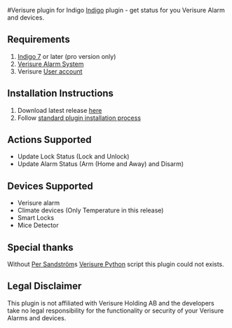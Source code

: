 #Verisure plugin for Indigo
[Indigo](http://www.perceptiveautomation.com/indigo/index.html) plugin - get status for you Verisure Alarm and devices.

## Requirements

1. [Indigo 7](http://www.perceptiveautomation.com/indigo/index.html) or later (pro version only)
2. [Verisure Alarm System](http://www.verisure.com)
3. Verisure [User account](https://mypages.verisure.com)

## Installation Instructions

1. Download latest release [here](hhttps://github.com/lindehoff/Indigo-Verisure/releases)
2. Follow [standard plugin installation process](http://bit.ly/1e1Vc7b)

## Actions Supported
* Update Lock Status (Lock and Unlock)
* Update Alarm Status (Arm (Home and Away) and Disarm)

## Devices Supported
* Verisure alarm
* Climate devices (Only Temperature in this release)
* Smart Locks
* Mice Detector

## Special thanks
Without [Per Sandström](https://github.com/persandstrom)s [Verisure Python](https://github.com/persandstrom/python-verisure) script this plugin could not exists.

## Legal Disclaimer
This plugin is not affiliated with Verisure Holding AB and the developers take no legal responsibility for the functionality or security of your Verisure Alarms and devices.
